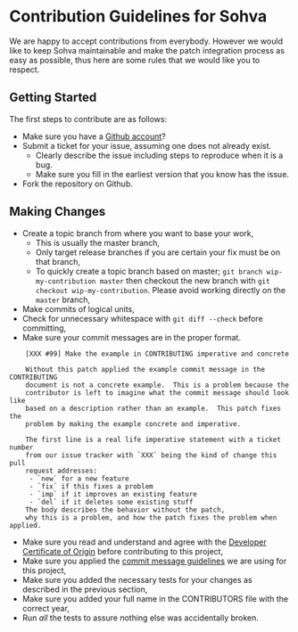 Contribution Guidelines for Sohva
=================================

We are happy to accept contributions from everybody.
However we would like to keep Sohva maintainable and make the patch integration process as easy as possible, thus here are some rules that we would like you to respect.

Getting Started
---------------

The first steps to contribute are as follows:
 - Make sure you have a [Github account](https://github.com/signup/free)?
 - Submit a ticket for your issue, assuming one does not already exist.
   - Clearly describe the issue including steps to reproduce when it is a bug.
   - Make sure you fill in the earliest version that you know has the issue.
 - Fork the repository on Github.

Making Changes
--------------

 - Create a topic branch from where you want to base your work,
   - This is usually the master branch,
   - Only target release branches if you are certain your fix must be on that
    branch,
   - To quickly create a topic branch based on master; `git branch
    wip-my-contribution master` then checkout the new branch with `git
    checkout wip-my-contribution`.  Please avoid working directly on the
    `master` branch,
 - Make commits of logical units,
 - Check for unnecessary whitespace with `git diff --check` before committing,
 - Make sure your commit messages are in the proper format.

```
    [XXX #99] Make the example in CONTRIBUTING imperative and concrete

    Without this patch applied the example commit message in the CONTRIBUTING
    document is not a concrete example.  This is a problem because the
    contributor is left to imagine what the commit message should look like
    based on a description rather than an example.  This patch fixes the
    problem by making the example concrete and imperative.

    The first line is a real life imperative statement with a ticket number
    from our issue tracker with `XXX` being the kind of change this pull
    request addresses:
     - `new` for a new feature
     - `fix` if this fixes a problem
     - `imp` if it improves an existing feature
     - `del` if it deletes some existing stuff
    The body describes the behavior without the patch,
    why this is a problem, and how the patch fixes the problem when applied.
```

 - Make sure you read and understand and agree with the [Developer Certificate of Origin](http://developercertificate.org/) before contributing to this project,
 - Make sure you applied the [commit message guidelines](http://git-scm.com/book/ch5-2.html#Commit-Guidelines) we are using for this project,
 - Make sure you added the necessary tests for your changes as described in the previous section,
 - Make sure you added your full name in the CONTRIBUTORS file with the correct year,
 - Run _all_ the tests to assure nothing else was accidentally broken.

